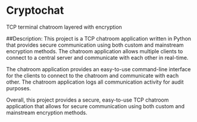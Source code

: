 # Cryptochat
TCP terminal chatroom layered with encryption



##Description:
This project is a TCP chatroom application written in Python that provides secure communication using both custom and mainstream encryption methods. The chatroom application allows multiple clients to connect to a central server and communicate with each other in real-time.


The chatroom application provides an easy-to-use command-line interface for the clients to connect to the chatroom and communicate with each other. The chatroom application logs all communication activity for audit purposes.

Overall, this project provides a secure, easy-to-use TCP chatroom application that allows for secure communication using both custom and mainstream encryption methods.
